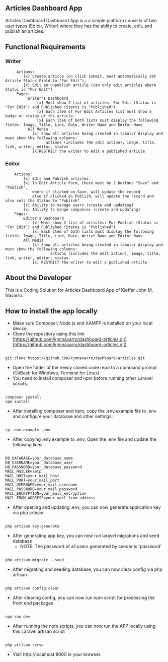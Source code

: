 ## Articles Dashboard App

Articles Dashboard Dashboard App is a a simple platform consists of two user types (Editor, Writer) where they has the ablity to create, edit, and publish an articles.

## Functional Requirements
### Writer
         Actions:
            [x] Create article (on click submit, must automatically set Article Status Field to "For Edit"), 
            [x] Edit an unpublish article (can only edit articles where Status is "For Edit") 
         Pages:
              Writer's Dashboard
                  [x] Must show 2 list of articles: For Edit (Status is "For Edit") and Published (Status is "Published")
                  [x] Each item of For Edit Articles list must show a badge or status of the article.
                  [x] Each item of both lists must display the following fields: Image, Title, Link, Date, Writer Name and Editor Name
              All Media
                [x] Show all articles being created in tabular display and must show the following columns: 
                      actions (includes the edit action), image, title, link, writer, editor, status 
                [x]RESTRICT the writer to edit a published article

### Editor
        Actions: 
            [x] Edit and Publish articles 
            [x] In Edit Article Form, there must be 2 buttons "Save" and "Publish", 
                where if clicked on Save, will update the record 
                else if clicked on Publish, will update the record and also sets the Status to "Publish"
            [x] Ability to manage users (create and updating)
            [x] Ability to mange companies (create and updating)
        Pages: 
            Editor's Dashboard
                [x] Must show 2 list of articles: For Publish (Status is "For Edit") and Published (Status is "Published")
                [x] Each item of both lists must display the following fields: Image, Title, Link, Date, Writer Name and Editor Name
            All Media
                [x] Show all articles being created in tabular display and must show the following columns: 
                        actions (includes the edit action), image, title, link, writer, editor, status 
                [x] RESTRICT the writer to edit a published article

## About the Developer
This is a Coding Solution for Articles Dashboard App of Kieffer John M. Navarro.

## How to install the app locally
- Make sure Composer, Node.js and XAMPP is installed on your local device.
- Clone the repository using this link [https://github.com/kjmnavarro/dashboard-articles.git](https://github.com/kjmnavarro/dashboard-articles.git)

```

git clone https://github.com/kjmnavarro/dashboard-articles.git

```

- Open the folder of the newly cloned code repo to a command prompt (GitBash for Windows, Terminal for Linux)
- You need to install composer and npm before running other Laravel scripts.

```

composer install
npm install

```

- After installing composer and npm, copy the .env.example file to .env and configure your database and other settings:

```

cp .env.example .env

```

- After copying .env.example to .env, Open the .env file and update the following lines:

```

DB_DATABASE=your_database_name
DB_USERNAME=your_database_user
DB_PASSWORD=your_database_password
MAIL_MAILER=smtp
MAIL_HOST=your_mail_host
MAIL_PORT=your_mail_port
MAIL_USERNAME=your_mail_username
MAIL_PASSWORD=your_mail_password
MAIL_ENCRYPTION=your_mail_encryption
MAIL_FROM_ADDRESS=your_mail_from_address

```

- After opening and updating .env, you can now generate application key via php artisan

```

php artisan key:generate

```

- After generating app key, you can now run laravel migrations and seed database
    - NOTE: The password of all users generated by seeder is 'password'

```

php artisan migrate --seed

```

- After migrating and seeding database, you can now clear config via php artisan

```

php artisan config:clear

```

- After clearing config, you can now run npm script for processing the front end packages

```

npm run dev

```

- After running the npm scripts, you can now run the APP locally using this Laravel artisan script

```

php artisan serve

```

- Visit http://localhost:8000 in your browser.
